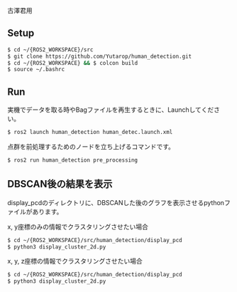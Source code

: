 古澤君用

## Setup
```bash
$ cd ~/{ROS2_WORKSPACE}/src
$ git clone https://github.com/Yutarop/human_detection.git
$ cd ~/{ROS2_WORKSPACE} && $ colcon build
$ source ~/.bashrc
```

## Run
実機でデータを取る時やBagファイルを再生するときに、Launchしてください。
```bash
$ ros2 launch human_detection human_detec.launch.xml
```
点群を前処理するためのノードを立ち上げるコマンドです。
```bash
$ ros2 run human_detection pre_processing
```

## DBSCAN後の結果を表示
display_pcdのディレクトリに、DBSCANした後のグラフを表示させるpythonファイルがあります。<p>
x, y座標のみの情報でクラスタリングさせたい場合
```bash
$ cd ~/{ROS2_WORKSPACE}/src/human_detection/display_pcd
$ python3 display_cluster_2d.py
```
x, y, z座標の情報でクラスタリングさせたい場合
```bash
$ cd ~/{ROS2_WORKSPACE}/src/human_detection/display_pcd
$ python3 display_cluster_2d.py
```
